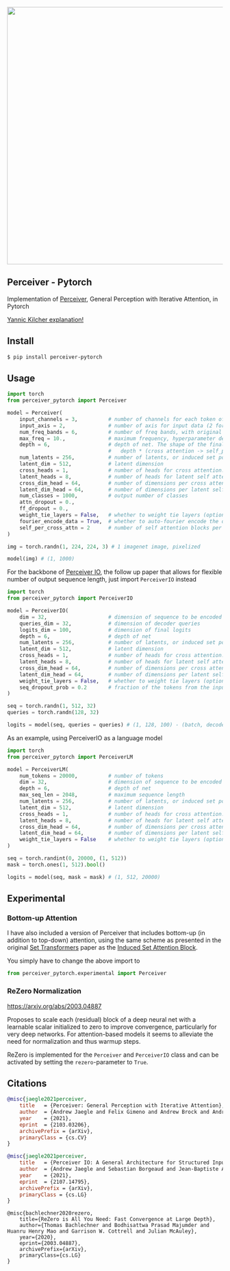 <img src="./perceiver.png" width="600px"></img>

## Perceiver - Pytorch

Implementation of <a href="https://arxiv.org/abs/2103.03206">Perceiver</a>, General Perception with Iterative Attention, in Pytorch

<a href="https://www.youtube.com/watch?v=P_xeshTnPZg">Yannic Kilcher explanation!</a>

## Install

```bash
$ pip install perceiver-pytorch
```

## Usage

```python
import torch
from perceiver_pytorch import Perceiver

model = Perceiver(
    input_channels = 3,          # number of channels for each token of the input
    input_axis = 2,              # number of axis for input data (2 for images, 3 for video)
    num_freq_bands = 6,          # number of freq bands, with original value (2 * K + 1)
    max_freq = 10.,              # maximum frequency, hyperparameter depending on how fine the data is
    depth = 6,                   # depth of net. The shape of the final attention mechanism will be:
                                 #   depth * (cross attention -> self_per_cross_attn * self attention)
    num_latents = 256,           # number of latents, or induced set points, or centroids. different papers giving it different names
    latent_dim = 512,            # latent dimension
    cross_heads = 1,             # number of heads for cross attention. paper said 1
    latent_heads = 8,            # number of heads for latent self attention, 8
    cross_dim_head = 64,         # number of dimensions per cross attention head
    latent_dim_head = 64,        # number of dimensions per latent self attention head
    num_classes = 1000,          # output number of classes
    attn_dropout = 0.,
    ff_dropout = 0.,
    weight_tie_layers = False,   # whether to weight tie layers (optional, as indicated in the diagram)
    fourier_encode_data = True,  # whether to auto-fourier encode the data, using the input_axis given. defaults to True, but can be turned off if you are fourier encoding the data yourself
    self_per_cross_attn = 2      # number of self attention blocks per cross attention
)

img = torch.randn(1, 224, 224, 3) # 1 imagenet image, pixelized

model(img) # (1, 1000)
```

For the backbone of <a href="https://arxiv.org/abs/2107.14795">Perceiver IO</a>, the follow up paper that allows for flexible number of output sequence length, just import `PerceiverIO` instead

```python
import torch
from perceiver_pytorch import PerceiverIO

model = PerceiverIO(
    dim = 32,                    # dimension of sequence to be encoded
    queries_dim = 32,            # dimension of decoder queries
    logits_dim = 100,            # dimension of final logits
    depth = 6,                   # depth of net
    num_latents = 256,           # number of latents, or induced set points, or centroids. different papers giving it different names
    latent_dim = 512,            # latent dimension
    cross_heads = 1,             # number of heads for cross attention. paper said 1
    latent_heads = 8,            # number of heads for latent self attention, 8
    cross_dim_head = 64,         # number of dimensions per cross attention head
    latent_dim_head = 64,        # number of dimensions per latent self attention head
    weight_tie_layers = False,   # whether to weight tie layers (optional, as indicated in the diagram)
    seq_dropout_prob = 0.2       # fraction of the tokens from the input sequence to dropout (structured dropout, for saving compute and regularizing effects)
)

seq = torch.randn(1, 512, 32)
queries = torch.randn(128, 32)

logits = model(seq, queries = queries) # (1, 128, 100) - (batch, decoder seq, logits dim)
```

As an example, using PerceiverIO as a language model

```python
import torch
from perceiver_pytorch import PerceiverLM

model = PerceiverLM(
    num_tokens = 20000,          # number of tokens
    dim = 32,                    # dimension of sequence to be encoded
    depth = 6,                   # depth of net
    max_seq_len = 2048,          # maximum sequence length
    num_latents = 256,           # number of latents, or induced set points, or centroids. different papers giving it different names
    latent_dim = 512,            # latent dimension
    cross_heads = 1,             # number of heads for cross attention. paper said 1
    latent_heads = 8,            # number of heads for latent self attention, 8
    cross_dim_head = 64,         # number of dimensions per cross attention head
    latent_dim_head = 64,        # number of dimensions per latent self attention head
    weight_tie_layers = False    # whether to weight tie layers (optional, as indicated in the diagram)
)

seq = torch.randint(0, 20000, (1, 512))
mask = torch.ones(1, 512).bool()

logits = model(seq, mask = mask) # (1, 512, 20000)
```

## Experimental

### Bottom-up Attention

I have also included a version of Perceiver that includes bottom-up (in addition to top-down) attention, using the same scheme as presented in the original <a href="https://arxiv.org/abs/1810.00825">Set Transformers</a> paper as the <a href="https://github.com/lucidrains/isab-pytorch">Induced Set Attention Block</a>.

You simply have to change the above import to

```python
from perceiver_pytorch.experimental import Perceiver
```

### ReZero Normalization

https://arxiv.org/abs/2003.04887

Proposes to scale each (residual) block of a deep neural net with a learnable scalar initialized to zero to improve 
convergence, particularly for very deep networks. For attention-based models it seems to alleviate the need for
normalization and thus warmup steps.

ReZero is implemented for the `Perceiver` and `PerceiverIO` class and can be activated by setting the `rezero`-parameter
to `True`.

## Citations

```bibtex
@misc{jaegle2021perceiver,
    title   = {Perceiver: General Perception with Iterative Attention},
    author  = {Andrew Jaegle and Felix Gimeno and Andrew Brock and Andrew Zisserman and Oriol Vinyals and Joao Carreira},
    year    = {2021},
    eprint  = {2103.03206},
    archivePrefix = {arXiv},
    primaryClass = {cs.CV}
}
```

```bibtex
@misc{jaegle2021perceiver,
    title   = {Perceiver IO: A General Architecture for Structured Inputs & Outputs},
    author  = {Andrew Jaegle and Sebastian Borgeaud and Jean-Baptiste Alayrac and Carl Doersch and Catalin Ionescu and David Ding and Skanda Koppula and Andrew Brock and Evan Shelhamer and Olivier Hénaff and Matthew M. Botvinick and Andrew Zisserman and Oriol Vinyals and João Carreira},
    year    = {2021},
    eprint  = {2107.14795},
    archivePrefix = {arXiv},
    primaryClass = {cs.LG}
}
```

```bibtext
@misc{bachlechner2020rezero,
    title={ReZero is All You Need: Fast Convergence at Large Depth},
    author={Thomas Bachlechner and Bodhisattwa Prasad Majumder and Huanru Henry Mao and Garrison W. Cottrell and Julian McAuley},
    year={2020},
    eprint={2003.04887},
    archivePrefix={arXiv},
    primaryClass={cs.LG}
}
```